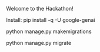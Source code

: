 Welcome to the Hackathon!

Install:
pip install -q -U google-genai

python manage.py makemigrations

python manage.py migrate
